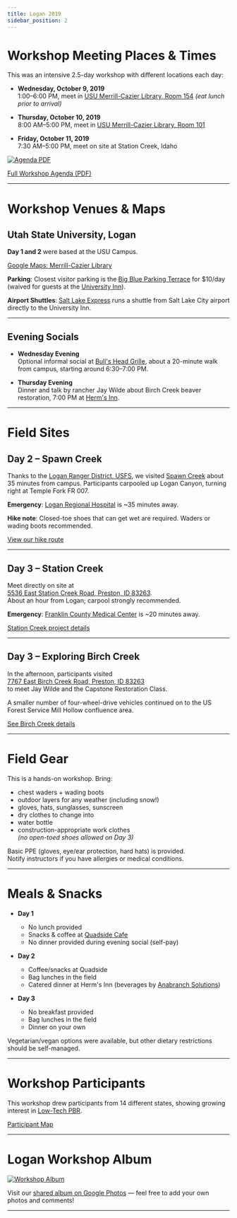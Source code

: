 ```yaml
---
title: Logan 2019
sidebar_position: 2
---
```


# Workshop Meeting Places & Times

This was an intensive 2.5-day workshop with different locations each day:

- **Wednesday, October 9, 2019**  
  1:00–6:00 PM, meet in [USU Merrill-Cazier Library, Room 154](http://www.usu.edu/map/index.cfm?id=22) *(eat lunch prior to arrival)*

- **Thursday, October 10, 2019**  
  8:00 AM–5:00 PM, meet in [USU Merrill-Cazier Library, Room 101](http://www.usu.edu/map/index.cfm?id=22)

- **Friday, October 11, 2019**  
  7:30 AM–5:00 PM, meet on site at Station Creek, Idaho

[![Agenda PDF](/img/workshops/2019/LoganAgenda.png)](https://s3-us-west-2.amazonaws.com/etalweb.joewheaton.org/RestorationConsortium/Workshops/2019/Logan/RC+Low-Tech+Riparian+Restoration+Workshop+Agenda+-+Logan%2C+UT.pdf)

[Full Workshop Agenda (PDF)](https://s3-us-west-2.amazonaws.com/etalweb.joewheaton.org/RestorationConsortium/Workshops/2019/Logan/RC+Low-Tech+Riparian+Restoration+Workshop+Agenda+-+Logan%2C+UT.pdf)

---

# Workshop Venues & Maps

## Utah State University, Logan

**Day 1 and 2** were based at the USU Campus.

[Google Maps: Merrill-Cazier Library](https://goo.gl/maps/Yg6W4iRm7aRNLj3f9)

**Parking**: Closest visitor parking is the [Big Blue Parking Terrace](http://www.usu.edu/map/index.cfm?id=57) for $10/day (waived for guests at the [University Inn](https://hotel.usu.edu/)).

**Airport Shuttles**: [Salt Lake Express](https://saltlakeexpress.com/) runs a shuttle from Salt Lake City airport directly to the University Inn.

---

## Evening Socials

- **Wednesday Evening**  
  Optional informal social at [Bull's Head Grille](https://goo.gl/maps/cBDMVRcxgkHhsG7LA), about a 20-minute walk from campus, starting around 6:30–7:00 PM.

- **Thursday Evening**  
  Dinner and talk by rancher Jay Wilde about Birch Creek beaver restoration, 7:00 PM at [Herm's Inn](https://www.hermsinn.com/).

---

# Field Sites

## Day 2 – Spawn Creek

Thanks to the [Logan Ranger District, USFS](https://www.fs.usda.gov/recarea/uwcnf/recarea/?recid=8985), we visited [Spawn Creek](https://photos.app.goo.gl/q2DhxSLEVPkTpE4v6) about 35 minutes from campus. Participants carpooled up Logan Canyon, turning right at Temple Fork FR 007.

**Emergency**: [Logan Regional Hospital](https://goo.gl/maps/sccdGCUYa8qoPsUNA) is ~35 minutes away.

**Hike note**: Closed-toe shoes that can get wet are required. Waders or wading boots recommended.

[View our hike route](https://www.google.com/maps/d/embed?mid=1sMTn5gIjiPQf2Qq5mxEvLvTPGDRyIihO)

---

## Day 3 – Station Creek

Meet directly on site at  
[5536 East Station Creek Road, Preston, ID 83263](https://goo.gl/maps/uyjfR6TrEZoNGE1E8).  
About an hour from Logan; carpool strongly recommended.

**Emergency**: [Franklin County Medical Center](https://goo.gl/maps/JwSKpEargiSLRPMA6) is ~20 minutes away.

[Station Creek project details](http://capstone.restoration.usu.edu/Course_Topics/WATS_5350/Low-Tech/Projects/station.html)

---

## Day 3 – Exploring Birch Creek

In the afternoon, participants visited  
[7767 East Birch Creek Road, Preston, ID 83263](https://goo.gl/maps/BWc2nGndi6Fs1paZ6)  
to meet Jay Wilde and the Capstone Restoration Class.

A smaller number of four-wheel-drive vehicles continued on to the US Forest Service Mill Hollow confluence area.

[See Birch Creek details](http://capstone.restoration.usu.edu/Course_Topics/WATS_5350/Low-Tech/Projects/station.html)

---

# Field Gear

This is a hands-on workshop. Bring:

- chest waders + wading boots
- outdoor layers for any weather (including snow!)
- gloves, hats, sunglasses, sunscreen
- dry clothes to change into
- water bottle
- construction-appropriate work clothes  
  *(no open-toed shoes allowed on Day 3)*

Basic PPE (gloves, eye/ear protection, hard hats) is provided.  
Notify instructors if you have allergies or medical conditions.

---

# Meals & Snacks

- **Day 1**  
  - No lunch provided  
  - Snacks & coffee at [Quadside Cafe](https://dining.usu.edu/locations/quadside-cafe)  
  - No dinner provided during evening social (self-pay)

- **Day 2**  
  - Coffee/snacks at Quadside  
  - Bag lunches in the field  
  - Catered dinner at Herm's Inn (beverages by [Anabranch Solutions](http://anabranchsolutions.com))

- **Day 3**  
  - No breakfast provided  
  - Bag lunches in the field  
  - Dinner on your own

Vegetarian/vegan options were available, but other dietary restrictions should be self-managed.

---

# Workshop Participants

This workshop drew participants from 14 different states, showing growing interest in [Low-Tech PBR](http://lowtechpbr.restoration.usu.edu).

[Participant Map](https://www.google.com/maps/d/embed?mid=168QgFKSNTklVYaoKLONoRGWKXAgRFViQ)

---

# Logan Workshop Album

[![Workshop Album](/img/workshops/2019/Gunnison_Album.png)](https://photos.app.goo.gl/VLvv8GTQSJ4m1XVt5)

Visit our [shared album on Google Photos](https://photos.app.goo.gl/VLvv8GTQSJ4m1XVt5) — feel free to add your own photos and comments!

---

